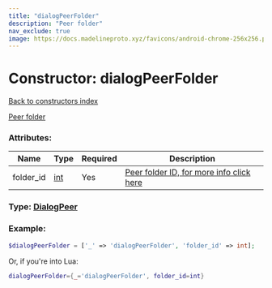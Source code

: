 ```yaml
---
title: "dialogPeerFolder"
description: "Peer folder"
nav_exclude: true
image: https://docs.madelineproto.xyz/favicons/android-chrome-256x256.png
---
```

# Constructor: dialogPeerFolder  
[Back to constructors index](index.md)



[Peer folder](https://core.telegram.org/api/folders#peer-folders)

### Attributes:

| Name     |    Type       | Required | Description |
|----------|---------------|----------|-------------|
|folder\_id|[int](../types/int.md) | Yes|[Peer folder ID, for more info click here](https://core.telegram.org/api/folders#peer-folders)|



### Type: [DialogPeer](../types/DialogPeer.md)


### Example:

```php
$dialogPeerFolder = ['_' => 'dialogPeerFolder', 'folder_id' => int];
```  


Or, if you're into Lua:

```lua
dialogPeerFolder={_='dialogPeerFolder', folder_id=int}

```


